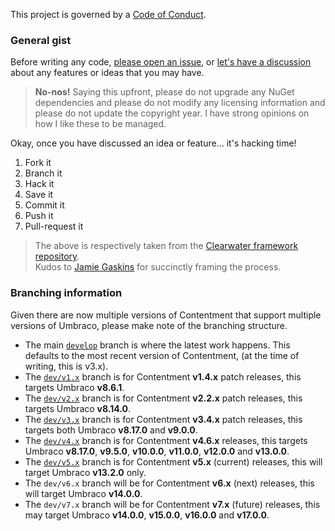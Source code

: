 This project is governed by a [Code of Conduct](CODE_OF_CONDUCT.md).

### General gist

Before writing any code, [please open an issue](https://github.com/leekelleher/umbraco-contentment/issues), or [let's have a discussion](https://github.com/leekelleher/umbraco-contentment/discussions) about any features or ideas that you may have.

> **No-nos!** Saying this upfront, please do not upgrade any NuGet dependencies and please do not modify any licensing information and please do not update the copyright year.
> I have strong opinions on how I like these to be managed.

Okay, once you have discussed an idea or feature... it's hacking time!

1. Fork it
2. Branch it
3. Hack it
4. Save it
5. Commit it
6. Push it
7. Pull-request it

> The above is respectively taken from the [Clearwater framework repository](https://github.com/clearwater-rb/clearwater/blob/master/README.md#contributing).<br>
> Kudos to [Jamie Gaskins](https://github.com/jgaskins) for succinctly framing the process.


### Branching information

Given there are now multiple versions of Contentment that support multiple versions of Umbraco, please make note of the branching structure.

- The main [`develop`](https://github.com/leekelleher/umbraco-contentment/tree/develop) branch is where the latest work happens. This defaults to the most recent version of Contentment, (at the time of writing, this is v3.x).
- The [`dev/v1.x`](https://github.com/leekelleher/umbraco-contentment/tree/dev/v1.x) branch is for Contentment **v1.4.x** patch releases, this targets Umbraco **v8.6.1**.
- The [`dev/v2.x`](https://github.com/leekelleher/umbraco-contentment/tree/dev/v2.x) branch is for Contentment **v2.2.x** patch releases, this targets Umbraco **v8.14.0**.
- The [`dev/v3.x`](https://github.com/leekelleher/umbraco-contentment/tree/dev/v3.x) branch is for Contentment **v3.4.x** patch releases, this targets both Umbraco **v8.17.0** and **v9.0.0**.
- The [`dev/v4.x`](https://github.com/leekelleher/umbraco-contentment/tree/dev/v4.x) branch is for Contentment **v4.6.x** releases, this targets Umbraco **v8.17.0**, **v9.5.0**, **v10.0.0**, **v11.0.0**, **v12.0.0** and **v13.0.0**.
- The [`dev/v5.x`](https://github.com/leekelleher/umbraco-contentment/tree/dev/v5.x) branch is for Contentment **v5.x** (current) releases, this will target Umbraco **v13.2.0** only.
- The `dev/v6.x` branch will be for Contentment **v6.x** (next) releases, this will target Umbraco **v14.0.0**.
- The `dev/v7.x` branch will be for Contentment **v7.x** (future) releases, this may target Umbraco **v14.0.0**, **v15.0.0**, **v16.0.0** and **v17.0.0**.
